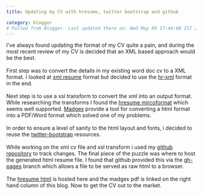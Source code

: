```yaml
---
title: Updating my CV with hresume, twitter bootstrap and github

category: blogger
# Pulled from Blogger. Last updated there on: Wed May 09 17:40:00 IST 2012
---
```

I've always found updating the format of my CV quite a pain, and during the most recent review of my CV is decided that an XML based approach would be the best.<br /><br />First step was to convert the details in my existing word doc cv to a XML format. I looked at <a href="http://xmlresume.sourceforge.net/">xml resume</a> format but decided to use the <a href="http://www.hr-xml.org/">hr-xml</a> format in the end.<br /><br />Next step is to use a xsl transform to convert the xml into an output format. While researching the transforms I found the <a href="http://microformats.org/wiki/hresume">hresume mircoformat</a> which seems well supported. <a href="http://lab.madgex.com/hresume/">Madgex</a> provide a tool for converting a html format into a PDF/Word format which solved one of my problems.<br /><br />In order to ensure a level of sanity to the html layout and fonts, i decided to reuse the <a href="http://twitter.github.com/bootstrap/">twitter-bootstrap</a> resources.<br /><br />While working on the xml cv file and xsl transform i used my <a href="https://github.com/emeraldjava/emeraldjava">github repository</a> to track changes. The final piece of the puzzle was where to host the generated html resume file. I found that github provided this via the <a href="http://pages.github.com/">gh-pages</a> branch which allows a file to be served as raw html to a browser.<br /><br />The <a href="http://emeraldjava.github.com/emeraldjava/cv">hresume html</a> is hosted here and the madgex pdf is linked on the right hand column of this blog. Now to get the CV out to the market.
